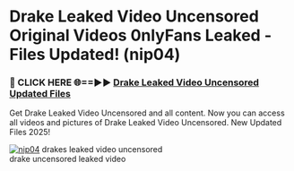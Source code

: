 # Drake Leaked Video Uncensored Original Videos 0nlyFans Leaked - Files Updated! (nip04)

<h3>🔴 CLICK HERE 🌐==►► <a href="https://tinyurl.com/x26r9saj" rel="nofollow">Drake Leaked Video Uncensored Updated Files</a></h3>

Get Drake Leaked Video Uncensored and all content. Now you can access all videos and pictures of Drake Leaked Video Uncensored. New Updated Files 2025!

[![nip04](https://i.imgur.com/LkgZPqh.gif)](https://tinyurl.com/x26r9saj)
drakes leaked video uncensored<br>
drake uncensored leaked video